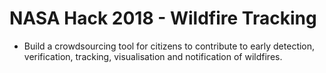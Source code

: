 # NASA Hack 2018 - Wildfire Tracking

- Build a crowdsourcing tool for citizens to contribute to early detection, verification, tracking, visualisation and notification of wildfires.


